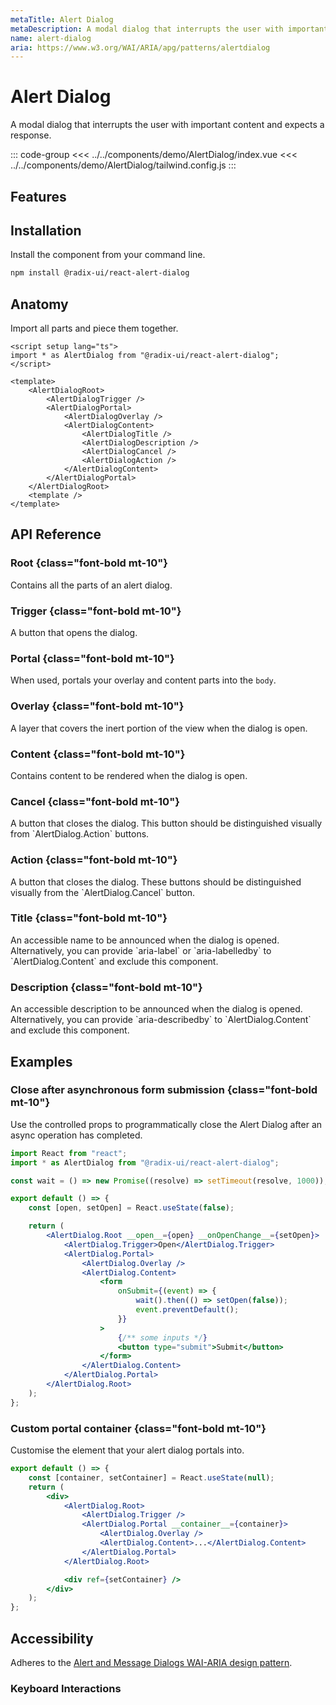 ```yaml
---
metaTitle: Alert Dialog
metaDescription: A modal dialog that interrupts the user with important content and expects a response.
name: alert-dialog
aria: https://www.w3.org/WAI/ARIA/apg/patterns/alertdialog
---
```


<script setup>
import Description from '../../components/Description.vue'
import HeroContainer from '../../components/HeroContainer.vue'
import DemoAlertDialog from '../../components/demo/AlertDialog/index.vue'
import PropsTable from '../../components/tables/PropsTable.vue'
import DataAttributesTable from '../../components/tables/DataAttributesTable.vue'
import KeyboardTable from '../../components/tables/KeyboardTable.vue'
import Highlights from '../../components/Highlights.vue'
</script>

# Alert Dialog

<Description>
A modal dialog that interrupts the user with important content and expects a
response.
</Description>

<HeroContainer>
<DemoAlertDialog />
</HeroContainer>

::: code-group
<<< ../../components/demo/AlertDialog/index.vue
<<< ../../components/demo/AlertDialog/tailwind.config.js
:::

## Features

<Highlights
  :features="[
    'Focus is automatically trapped.',
    'Can be controlled or uncontrolled.',
    'Manages screen reader announcements with `Title` and `Description` components.',
    'Esc closes the component automatically.'
  ]"
/>

## Installation

Install the component from your command line.

```bash
npm install @radix-ui/react-alert-dialog
```

## Anatomy

Import all parts and piece them together.

```vue
<script setup lang="ts">
import * as AlertDialog from "@radix-ui/react-alert-dialog";
</script>

<template>
	<AlertDialogRoot>
		<AlertDialogTrigger />
		<AlertDialogPortal>
			<AlertDialogOverlay />
			<AlertDialogContent>
				<AlertDialogTitle />
				<AlertDialogDescription />
				<AlertDialogCancel />
				<AlertDialogAction />
			</AlertDialogContent>
		</AlertDialogPortal>
	</AlertDialogRoot>
	<template />
</template>
```

## API Reference

### Root {class="font-bold mt-10"}
<p class="mt-2">Contains all the parts of an alert dialog.</p>

<PropsTable :data="[{
name: 'defaultOpen',
type: 'boolean',
description: 'The open state of the dialog when it is initially rendered. Use when you do not need to control its open state.',
},
{
name: 'open',
type: 'boolean',
description: 'The controlled open state of the dialog. Must be used in conjunction with `onOpenChange`.',
},
{
name: 'onOpenChange',
type: '(open: boolean) => void',
typeSimple: 'function',
description: 'Event handler called when the open state of the dialog changes.',
}]" />

### Trigger {class="font-bold mt-10"}
<p class="mt-2">A button that opens the dialog.</p>

<PropsTable :data="[{
name: 'asChild',
required: false,
type: 'boolean',
default: 'false',
description: 'Change the default rendered element for the one passed as a child, merging their props and behavior.'
}]" />

<DataAttributesTable :data="[{
attribute: '[data-state]',
values: ['open', 'closed'],
}]" />

### Portal {class="font-bold mt-10"}
<p class="mt-2">When used, portals your overlay and content parts into the <code>body</code>.</p>

<PropsTable :data="[{
name: 'forceMount',
type: 'boolean',
description: 'Used to force mounting when more control is needed. Useful when controlling animation with React animation libraries. If used on this part, it will be inherited by',
},
{
name: 'container',
type: 'HTMLElement',
default: 'document.body',
description: 'Specify a container element to portal the content into.',
}]" />

### Overlay {class="font-bold mt-10"}
<p class="mt-2">A layer that covers the inert portion of the view when the dialog is open.</p>

<PropsTable :data="[{
name: 'asChild',
required: false,
type: 'boolean',
default: 'false',
description: 'Change the default rendered element for the one passed as a child, merging their props and behavior.',
},
{
name: 'forceMount',
type: 'boolean',
description: 'Used to force mounting when more control is needed. Useful when controlling animation with React animation libraries. It inherits from `AlertDialog.Portal`.',
}]" />

<DataAttributesTable :data="[{
attribute: '[data-state]',
values: ['open', 'closed'],
}]" />

### Content {class="font-bold mt-10"}
<p class="mt-2">Contains content to be rendered when the dialog is open.</p>

<PropsTable :data="[{
name: 'asChild',
required: false,
type: 'boolean',
default: 'false',
description: 'Change the default rendered element for the one passed as a child, merging their props and behavior.',
},
{
name: 'forceMount',
type: 'boolean',
description: 'Used to force mounting when more control is needed. Useful when controlling animation with React animation libraries. It inherits from `AlertDialog.Portal`',
},
{
name: 'onOpenAutoFocus',
type: '(event: Event) => void',
description: 'Event handler called when focus moves to the destructive action after opening. It can be prevented by calling `event.preventDefault`',
},
{
name: 'onCloseAutoFocus',
type: '(event: Event) => void',
description: 'Event handler called when focus moves to the destructive action after opening. It can be prevented by calling `event.preventDefault`',
},
{
name: 'onEscapeKeyDown',
type: '(event: KeyboardEvent) => void',
description: 'Event handler called when focus moves to the destructive action after opening. It can be prevented by calling `event.preventDefault`',
}]" />

<DataAttributesTable :data="[{
attribute: '[data-state]',
values: ['open', 'closed'],
}]" />

### Cancel {class="font-bold mt-10"}
<p class="mt-2">A button that closes the dialog. This button should be distinguished visually from `AlertDialog.Action` buttons.</p>

<PropsTable :data="[{
name: 'asChild',
required: false,
type: 'boolean',
default: 'false',
description: 'Change the default rendered element for the one passed as a child, merging their props and behavior.',
}]" />

### Action {class="font-bold mt-10"}
<p class="mt-2">A button that closes the dialog. These buttons should be distinguished visually from the `AlertDialog.Cancel` button.</p>

<PropsTable :data="[{
name: 'asChild',
required: false,
type: 'boolean',
default: 'false',
description: 'Change the default rendered element for the one passed as a child, merging their props and behavior.',
}]" />

### Title {class="font-bold mt-10"}
<p class="mt-2">An accessible name to be announced when the dialog is opened. Alternatively, you can provide `aria-label` or `aria-labelledby` to `AlertDialog.Content` and exclude this component.</p>

<PropsTable :data="[{
name: 'asChild',
required: false,
type: 'boolean',
default: 'false',
description: 'Change the default rendered element for the one passed as a child, merging their props and behavior.',
}]" />

### Description {class="font-bold mt-10"}
<p class="mt-2">An accessible description to be announced when the dialog is opened. Alternatively, you can provide `aria-describedby` to `AlertDialog.Content` and exclude this component.</p>

<PropsTable :data="[{
name: 'asChild',
required: false,
type: 'boolean',
default: 'false',
description: 'Change the default rendered element for the one passed as a child, merging their props and behavior.',
}]" />

## Examples

### Close after asynchronous form submission {class="font-bold mt-10"}
<p class="mt-2">Use the controlled props to programmatically close the Alert Dialog after an async operation has completed.</p>

```jsx line=4,7,10,15,17
import React from "react";
import * as AlertDialog from "@radix-ui/react-alert-dialog";

const wait = () => new Promise((resolve) => setTimeout(resolve, 1000));

export default () => {
	const [open, setOpen] = React.useState(false);

	return (
		<AlertDialog.Root __open__={open} __onOpenChange__={setOpen}>
			<AlertDialog.Trigger>Open</AlertDialog.Trigger>
			<AlertDialog.Portal>
				<AlertDialog.Overlay />
				<AlertDialog.Content>
					<form
						onSubmit={(event) => {
							wait().then(() => setOpen(false));
							event.preventDefault();
						}}
					>
						{/** some inputs */}
						<button type="submit">Submit</button>
					</form>
				</AlertDialog.Content>
			</AlertDialog.Portal>
		</AlertDialog.Root>
	);
};
```

### Custom portal container {class="font-bold mt-10"}
<p class="mt-2">Customise the element that your alert dialog portals into.</p>

```jsx line=2,13
export default () => {
	const [container, setContainer] = React.useState(null);
	return (
		<div>
			<AlertDialog.Root>
				<AlertDialog.Trigger />
				<AlertDialog.Portal __container__={container}>
					<AlertDialog.Overlay />
					<AlertDialog.Content>...</AlertDialog.Content>
				</AlertDialog.Portal>
			</AlertDialog.Root>

			<div ref={setContainer} />
		</div>
	);
};
```

## Accessibility

Adheres to the [Alert and Message Dialogs WAI-ARIA design pattern](https://www.w3.org/WAI/ARIA/apg/patterns/alertdialog).

### Keyboard Interactions

<KeyboardTable :data="[{
keys: ['Space'],
description: 'Opens/closes the dialog.',
}]" />
